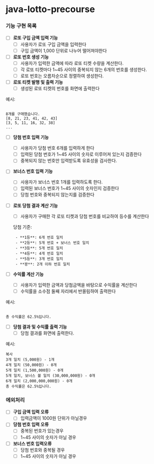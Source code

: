 # java-lotto-precourse
### 기능 구현 목록

- [ ]  **로또 구입 금액 입력 기능**
    - [ ]  사용자가 로또 구입 금액을 입력한다
    - [ ]  구입 금액이 1,000 단위로 나누어 떨어져야한다
- [ ]  **로또 번호 생성 기능**
    - [ ]  사용자가 입력한 금액에 따라 로또 티켓 수량을 계산한다.
    - [ ]  각 로또 티켓마다 1~45 사이의 중복되지 않는 6개의 번호를 생성한다.
    - [ ]  로또 번호는 오름차순으로 정렬하여 생성한다.
- [ ]  **로또 티켓 발행 및 출력 기능**
    - [ ]  생성된 로또 티켓의 번호를 화면에 출력한다

  예시:

   ```
   
   8개를 구매했습니다.
   [8, 21, 23, 41, 42, 43]
   [3, 5, 11, 16, 32, 38]
   ...
   
   ```

- [ ]  **당첨 번호 입력 기능**
    - [ ]  사용자가 당첨 번호 6개를 입력하게 한다
    - [ ]  입력된 당첨 번호가 1~45 사이의 숫자로 이루어져 있는지 검증한다
    - [ ]  중복되지 않는 번호만 입력받도록 유효성을 검사한다.
- [ ]  **보너스 번호 입력 기능**
    - [ ]  사용자가 보너스 번호 1개를 입력하도록 한다.
    - [ ]  입력된 보너스 번호가 1~45 사이의 숫자인지 검증한다
    - [ ]  당첨 번호와 중복되지 않는지를 검증한다
- [ ]  **로또 당첨 결과 계산 기능**
    - [ ]  사용자가 구매한 각 로또 티켓과 당첨 번호를 비교하여 등수를 계산한다

      당첨 기준:

        - **1등**: 6개 번호 일치
        - **2등**: 5개 번호 + 보너스 번호 일치
        - **3등**: 5개 번호 일치
        - **4등**: 4개 번호 일치
        - **5등**: 3개 번호 일치
        - **꽝**: 2개 이하 번호 일치
- [ ]  **수익률 계산 기능**
    - [ ]  사용자가 입력한 금액과 당첨금액을 바탕으로 수익률을 계산한다
    - [ ]  수익률을 소수점 둘째 자리에서 반올림하여 출력한다

  예시:

   ```
   
   총 수익률은 62.5%입니다.
   
   ```

- [ ]  **당첨 결과 및 수익률 출력 기능**
    - [ ]  당첨 결과를 화면에 출력한다.

  예시:

   ```
   복사
   3개 일치 (5,000원) - 1개
   4개 일치 (50,000원) - 0개
   5개 일치 (1,500,000원) - 0개
   5개 일치, 보너스 볼 일치 (30,000,000원) - 0개
   6개 일치 (2,000,000,000원) - 0개
   총 수익률은 62.5%입니다.
   
   ```


### 에외처리

- [ ]  **구입 금액 입력 오류**
    - [ ]  입력금액이 1000원 단위가 아닐경우
- [ ]  **당첨 번호 입력 오류**
    - [ ]  중복된 번호가 있는경우
    - [ ]  1~45 사이의 숫자가 아닐 경우
- [ ]  **보너스 번호 입력오류**
    - [ ]  당첨 번호와 중복될 경우
    - [ ]  1~45 사이의 숫자가 아닐 경우